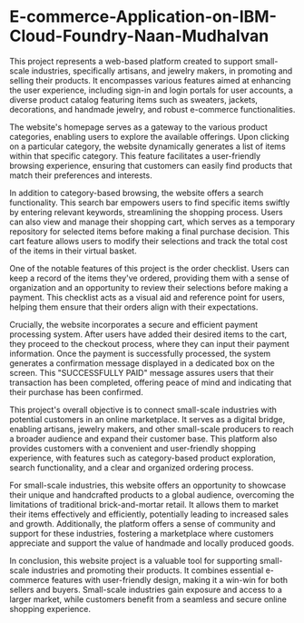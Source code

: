 # E-commerce-Application-on-IBM-Cloud-Foundry-Naan-Mudhalvan
This project represents a web-based platform created to support small-scale industries, specifically artisans, and jewelry makers, in promoting and selling their products. It encompasses various features aimed at enhancing the user experience, including sign-in and login portals for user accounts, a diverse product catalog featuring items such as sweaters, jackets, decorations, and handmade jewelry, and robust e-commerce functionalities.

The website's homepage serves as a gateway to the various product categories, enabling users to explore the available offerings. Upon clicking on a particular category, the website dynamically generates a list of items within that specific category. This feature facilitates a user-friendly browsing experience, ensuring that customers can easily find products that match their preferences and interests.

In addition to category-based browsing, the website offers a search functionality. This search bar empowers users to find specific items swiftly by entering relevant keywords, streamlining the shopping process. Users can also view and manage their shopping cart, which serves as a temporary repository for selected items before making a final purchase decision. This cart feature allows users to modify their selections and track the total cost of the items in their virtual basket.

One of the notable features of this project is the order checklist. Users can keep a record of the items they've ordered, providing them with a sense of organization and an opportunity to review their selections before making a payment. This checklist acts as a visual aid and reference point for users, helping them ensure that their orders align with their expectations.

Crucially, the website incorporates a secure and efficient payment processing system. After users have added their desired items to the cart, they proceed to the checkout process, where they can input their payment information. Once the payment is successfully processed, the system generates a confirmation message displayed in a dedicated box on the screen. This "SUCCESSFULLY PAID" message assures users that their transaction has been completed, offering peace of mind and indicating that their purchase has been confirmed.

This project's overall objective is to connect small-scale industries with potential customers in an online marketplace. It serves as a digital bridge, enabling artisans, jewelry makers, and other small-scale producers to reach a broader audience and expand their customer base. This platform also provides customers with a convenient and user-friendly shopping experience, with features such as category-based product exploration, search functionality, and a clear and organized ordering process.

For small-scale industries, this website offers an opportunity to showcase their unique and handcrafted products to a global audience, overcoming the limitations of traditional brick-and-mortar retail. It allows them to market their items effectively and efficiently, potentially leading to increased sales and growth. Additionally, the platform offers a sense of community and support for these industries, fostering a marketplace where customers appreciate and support the value of handmade and locally produced goods.

In conclusion, this website project is a valuable tool for supporting small-scale industries and promoting their products. It combines essential e-commerce features with user-friendly design, making it a win-win for both sellers and buyers. Small-scale industries gain exposure and access to a larger market, while customers benefit from a seamless and secure online shopping experience.
